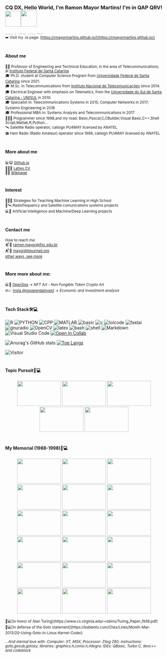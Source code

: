 ### CQ DX, Hello World, I'm Ramon Mayor Martins! I'm in QAP QRV! <img width="50" height="50" src="https://i.redd.it/nc4224rsomp71.gif"><img width="51" height="51" src="https://upload.wikimedia.org/wikipedia/commons/f/f2/Game_of_life_animated_glider.gif">

<sub>```.... . .-.. .-.. ---```</sub><br>
<sub>➡️ Visit my .io page: [https://rmayormartins.github.io/](https://rmayormartins.github.io/)</sub><br>
#
#### About me
<sub>👨‍🏫 Professor of Engineering and Technical Education, in the area of Telecommunications, at [Instituto Federal de Santa Catarina](www.ifsc.edu.br)</sub><br>
<sub>🎓 Ph.D. student at Computer Science Program from [Universidade Federal de Santa Catarina](www.ufsc.br) since 2021.</sub></sub><br>
<sub>🎓 M.Sc. in Telecommunications from [Instituto Nacional de Telecomunicações](www.inatel.br) since 2014.</sub><br>
<sub>🎓 Electrical Engineer with emphasis on Telematics, from the [Universidade do Sul de Santa Catarina - UNISUL](www.unisul.br) in 2010.</sub><br>
<sub>🎓 Specialist in: Telecommunications Systems in 2015; Computer Networks in 2017; Systems Engineering in 2018</sub><br>
<sub>🎓 Professional MBA in: Systems Analysis and Telecommunications in 2017</sub><br>
<sub>👨🏻‍💻 Programmer since 1998,and my road: Basic,Pascal,C,CBuilder,Visual Basic,C++,Shell Script,Matlab,R,Python...</sub><br>
<sub>🛰️ Satellite Radio operator, callsign PU4MAY licensed by ANATEL</sub><br>
<sub>📻 Ham Radio (Radio Amateur) operator since 1996, callsign PU4MAY licensed by ANATEL</sub>
#
#### More about me
<sub>💻😺 [Github.io](https://rmayormartins.github.io/)</sub><br>
<sub>📃👨‍🎓 [Lattes CV](http://lattes.cnpq.br/6289204315531991)</sub><br>
<sub>📑🏫 [Wikipage](https://wiki.sj.ifsc.edu.br/index.php/Ramon_Mayor_Martins)</sub>
#
#### Interest
<sub>👨‍🏫🤖 Strategies for Teaching Machine Learning in High School</sub><br>
<sub>📡🛰️ Radiofrequency and Satellite comunications systems projects</sub><br>
<sub>💻🤖 Artificial Intelligence and Machine/Deep Learning projects</sub>
#
#### Contact me
<sub>How to reach me:</sub><br>
<sub>📬🏫 ramon.mayor@ifsc.edu.br</sub><br>
<sub>📬🐧 mayor@linuxmail.org</sub><br>
<sub>[other ways, see more](https://rmayormartins.github.io/contact.html)</sub><br>
#
#### More more about me:
<sub>💻🎨 [OpenSea](https://opensea.io/collection/rmayormartins) -> _NFT Art - Non Fungible Token Crypto Art_</sub><br>
<sub>🌐📈 [Insta @novarendainvest](https://www.instagram.com/novarendainvest/) -> _Economic and investment analysis_</sub><br>
#
#### Tech Stack🛠💻

![R](https://img.shields.io/badge/-R-333333?style=flat&logo=r)
![PYTHON](https://img.shields.io/badge/-Python-333333?style=flat&logo=python)
![CPP](https://img.shields.io/badge/C++-Solutions-blue.svg?style=flat&logo=c++)
![MATLAB](https://www.mathworks.com/matlabcentral/images/matlab-file-exchange.svg)
![basic](https://img.shields.io/badge/Basic-MSX-blue)
![c](https://img.shields.io/badge/C-ANSI-blue)
![lolcode](https://img.shields.io/badge/LOLCODE-Esoteric%20Prog.%20Lang.-blue)
![fastai](https://img.shields.io/badge/Fast.ai-deep%20learning%20library-blue)
![gnuradio](https://img.shields.io/badge/GNU%20Radio-SDR%20Systems-blue)
![OpenCV](https://img.shields.io/badge/-OpenCV-333333?style=flat&logo=OpenCV)
![latex](https://img.shields.io/badge/Made%20with-LaTeX-1f425f.svg)
![bash](https://img.shields.io/badge/Made%20with-Bash-1f425f.svg)
![shell](https://img.shields.io/badge/Shell%20Script-using-blue)
![Markdown](https://img.shields.io/badge/-Markdown-333333?style=flat&logo=markdown)
![Visual Studio Code](https://img.shields.io/badge/-Visual%20Studio%20Code-333333?style=flat&logo=visual-studio-code&logoColor=007ACC)
[![Open In Collab](https://colab.research.google.com/assets/colab-badge.svg)](https://colab.research.google.com/github/Naereen/badges)


![Anurag's GitHub stats](https://github-readme-stats.vercel.app/api?username=rmayormartins&show_icons=true&theme=syjnthwave)
[![Top Langs](https://github-readme-stats.vercel.app/api/top-langs/?username=rmayormartins&layout=compact)](https://github.com/anuraghazra/github-readme-stats)

![Visitor](https://visitor-badge.laobi.icu/badge?page_id=username.rmayormartins)
#
#### Topic Pursuit🎯💻
<p align="center">
  <img width="140" height="80" src="https://miro.medium.com/max/632/1*z3JQucKIjgdSpTQ5F1Geew.gif">
  <img width="140" height="80" src="https://thumbs.gfycat.com/AffectionateMemorableGreyhounddog-size_restricted.gif">
 <img width="140" height="80" src="https://qph.fs.quoracdn.net/main-qimg-c05ec72225e19614f0cc10385d27525c">
  <img width="140" height="80" src="https://thumbs.gfycat.com/DisastrousGaseousAnole-max-1mb.gif">
   <img width="140" height="80" src="https://miro.medium.com/max/840/1*tQ9PotwEr93jwFte56U8aA.gif">
</p>

#
#### My Memorial (1988-1998)🗿💻
<p align="center">
  <img width="140" height="80" src="https://www.msx.org/sites/default/files/news/2014/08/batman.png">
  <img width="140" height="80" src="https://user-images.githubusercontent.com/13935213/139339938-19f6d05b-2d75-41b4-ab8c-f984f442e4fd.png">
  <img width="140" height="80" src="https://user-images.githubusercontent.com/13935213/139340075-d18e1c3e-556f-400a-ab61-dad7a92460b9.png">
  <img width="140" height="80" src="https://j.gifs.com/vQOpJ3.gif">
 <img width="140" height="80" src="https://user-images.githubusercontent.com/13935213/145850530-5f758af9-a870-4bcf-ac47-53c450eb3876.png">
  <img width="140" height="80" src="https://i.ytimg.com/vi/fKU-NMrK4qw/hqdefault.jpg">
  <img width="140" height="80" src="https://upload.wikimedia.org/wikipedia/commons/7/71/Msxbasic.png">
  <img width="140" height="80" src="https://winworldpc.com/res/img/screenshots/2x-adf890821833e9f6e089b94ddd35b36b-Turbo%20C%202.0%20-%20Splash.png">
  <img width="140" height="80" src="https://i.pinimg.com/originals/35/ad/3e/35ad3e02c2a21a6164f6e9fa525e9bc0.gif">
  <img width="140" height="80" src="https://thumbs.gfycat.com/FrankFavoriteAfricanmolesnake-max-1mb.gif">
  <img width="140" height="80" src="https://user-images.githubusercontent.com/13935213/139536119-e2450078-5f14-4377-813a-07975e44c30e.png">
  <img width="140" height="80" src="https://thumbs.gfycat.com/RequiredShamefulCopperhead-size_restricted.gif">
   <img width="140" height="80" src="https://www.myabandonware.com/media/screenshots/n/nigel-mansells-world-championship-racing-1m5/nigel-mansells-world-championship-racing_4.png">
  <img width="140" height="80" src="https://s2.glbimg.com/0A4q4bt82qmQSbfbTKQiooZ263g=/0x0:1258x720/984x0/smart/filters:strip_icc()/i.s3.glbimg.com/v1/AUTH_59edd422c0c84a879bd37670ae4f538a/internal_photos/bs/2019/n/B/EPqiaiRyO4sdPjQPyCOg/allejo-international-superstar-soccer.jpg">
  <img width="140" height="80" src="https://thumbs.gfycat.com/LateQuaintCassowary-max-1mb.gif">
  <img width="140" height="80" src="https://user-images.githubusercontent.com/13935213/145812197-4d42e96b-f0e2-41cc-81f6-fb3c5ea32359.png">
  <img width="140" height="80" src="https://user-images.githubusercontent.com/13935213/145812328-efa4624b-3b8b-46cc-9d05-dcf57dfcc6f3.png">
  <img width="140" height="80" src="https://user-images.githubusercontent.com/13935213/146217554-7173f7c6-cac8-4837-bb49-cf81dfcce54b.png">
</p>
<sub>📃💻[In honor of Alan Turing](https://www.cs.virginia.edu/~robins/Turing_Paper_1936.pdf)</sub><br>
<sub>📢💻[In defense of the Goto statement](https://koblents.com/Ches/Links/Month-Mar-2013/20-Using-Goto-in-Linux-Kernel-Code/)</sub><br>


<sub>_...And eternal love with: Computer: XT, MSX; Processor: Zilog Z80; instructions: goto,gosub,gotoxy; libraries: graphics.h,conio.h,Allegro; IDEs: QBasic, Turbo C, devc++ and codeblock_</sub><br>
